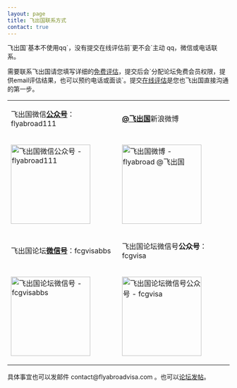```yaml
---
layout: page
title: 飞出国联系方式
contact: true
---
```


<p>飞出国`基本不使用qq`，没有提交在线评估前`更不会`主动 qq，微信或电话联系。</p>

<p>需要联系飞出国请您填写详细的<a href="http://pg.flyabroadvisa.com" target="_blank">免费评估</a>，提交后会`分配论坛免费会员权限，提供email评估结果，也可以预约电话或面谈`。提交<a href="http://pg.flyabroadvisa.com" target="_blank">在线评估</a>是您也飞出国直接沟通的第一步。</p>

<div class="mobile-side-scroller">
<table>

<tr>
<td><p>飞出国微信<strong><u>公众号</u></strong>：flyabroad111</p></td>
<td><p><a href="http://weibo.com/flyabroad" target="_blank" ><strong>@飞出国</strong></a>新浪微博</p></td>
</tr>
<tr>
<td><p><img src="http://kit.flyabroadvisa.com/wxfly/15.jpg" width="180" height="180" border="0" alt="飞出国微信公众号 - flyabroad111"></p></td>
<td><p><img src="http://kit.flyabroadvisa.com/wb/fly.png" width="180" height="180" border="0" alt="飞出国微博 - flyabroad @飞出国"></p></td>
</tr>

<tr>
<td><p>飞出国论坛<strong><u>微信号</u></strong>：fcgvisabbs</td>
<td><p>飞出国论坛微信号<strong>公众号</strong>：fcgvisa</p></td>
</tr>
<tr>
<td><p><img src="http://kit.flyabroadvisa.com/wxfcg/fcg15.jpg" width="180" height="180" border="0" alt="飞出国论坛微信号 - fcgvisabbs"></p></td>
<td><p><img src="http://kit.flyabroadvisa.com/wxfcg/fcgvisagz-15.jpg" width="180" height="180" border="0" alt="飞出国论坛微信号公众号 - fcgvisa"></p></td>
</tr>

</table>
</div>

<div>具体事宜也可以发邮件 contact@flyabroadvisa.com 。也可以<a href="http://bbs.fcgvisa.com" target="_blank">论坛发帖</a>。</div>
